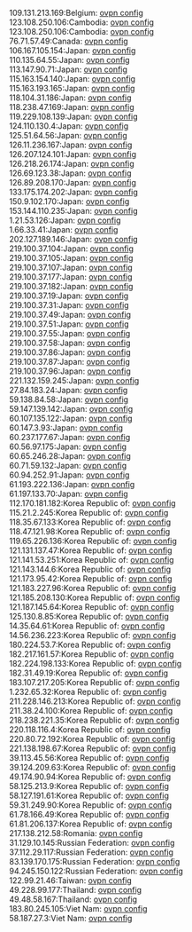 109.131.213.169:Belgium: [ovpn config](vpn/109_131_213_169.ovpn)  
123.108.250.106:Cambodia: [ovpn config](vpn/123_108_250_106.ovpn)  
123.108.250.106:Cambodia: [ovpn config](vpn/123_108_250_106.ovpn)  
76.71.57.49:Canada: [ovpn config](vpn/76_71_57_49.ovpn)  
106.167.105.154:Japan: [ovpn config](vpn/106_167_105_154.ovpn)  
110.135.64.55:Japan: [ovpn config](vpn/110_135_64_55.ovpn)  
113.147.90.71:Japan: [ovpn config](vpn/113_147_90_71.ovpn)  
115.163.154.140:Japan: [ovpn config](vpn/115_163_154_140.ovpn)  
115.163.193.165:Japan: [ovpn config](vpn/115_163_193_165.ovpn)  
118.104.31.186:Japan: [ovpn config](vpn/118_104_31_186.ovpn)  
118.238.47.169:Japan: [ovpn config](vpn/118_238_47_169.ovpn)  
119.229.108.139:Japan: [ovpn config](vpn/119_229_108_139.ovpn)  
124.110.130.4:Japan: [ovpn config](vpn/124_110_130_4.ovpn)  
125.51.64.56:Japan: [ovpn config](vpn/125_51_64_56.ovpn)  
126.11.236.167:Japan: [ovpn config](vpn/126_11_236_167.ovpn)  
126.207.124.101:Japan: [ovpn config](vpn/126_207_124_101.ovpn)  
126.218.26.174:Japan: [ovpn config](vpn/126_218_26_174.ovpn)  
126.69.123.38:Japan: [ovpn config](vpn/126_69_123_38.ovpn)  
126.89.208.170:Japan: [ovpn config](vpn/126_89_208_170.ovpn)  
133.175.174.202:Japan: [ovpn config](vpn/133_175_174_202.ovpn)  
150.9.102.170:Japan: [ovpn config](vpn/150_9_102_170.ovpn)  
153.144.110.235:Japan: [ovpn config](vpn/153_144_110_235.ovpn)  
1.21.53.126:Japan: [ovpn config](vpn/1_21_53_126.ovpn)  
1.66.33.41:Japan: [ovpn config](vpn/1_66_33_41.ovpn)  
202.127.189.146:Japan: [ovpn config](vpn/202_127_189_146.ovpn)  
219.100.37.104:Japan: [ovpn config](vpn/219_100_37_104.ovpn)  
219.100.37.105:Japan: [ovpn config](vpn/219_100_37_105.ovpn)  
219.100.37.107:Japan: [ovpn config](vpn/219_100_37_107.ovpn)  
219.100.37.177:Japan: [ovpn config](vpn/219_100_37_177.ovpn)  
219.100.37.182:Japan: [ovpn config](vpn/219_100_37_182.ovpn)  
219.100.37.19:Japan: [ovpn config](vpn/219_100_37_19.ovpn)  
219.100.37.31:Japan: [ovpn config](vpn/219_100_37_31.ovpn)  
219.100.37.49:Japan: [ovpn config](vpn/219_100_37_49.ovpn)  
219.100.37.51:Japan: [ovpn config](vpn/219_100_37_51.ovpn)  
219.100.37.55:Japan: [ovpn config](vpn/219_100_37_55.ovpn)  
219.100.37.58:Japan: [ovpn config](vpn/219_100_37_58.ovpn)  
219.100.37.86:Japan: [ovpn config](vpn/219_100_37_86.ovpn)  
219.100.37.87:Japan: [ovpn config](vpn/219_100_37_87.ovpn)  
219.100.37.96:Japan: [ovpn config](vpn/219_100_37_96.ovpn)  
221.132.159.245:Japan: [ovpn config](vpn/221_132_159_245.ovpn)  
27.84.183.24:Japan: [ovpn config](vpn/27_84_183_24.ovpn)  
59.138.84.58:Japan: [ovpn config](vpn/59_138_84_58.ovpn)  
59.147.139.142:Japan: [ovpn config](vpn/59_147_139_142.ovpn)  
60.107.135.122:Japan: [ovpn config](vpn/60_107_135_122.ovpn)  
60.147.3.93:Japan: [ovpn config](vpn/60_147_3_93.ovpn)  
60.237.177.67:Japan: [ovpn config](vpn/60_237_177_67.ovpn)  
60.56.97.175:Japan: [ovpn config](vpn/60_56_97_175.ovpn)  
60.65.246.28:Japan: [ovpn config](vpn/60_65_246_28.ovpn)  
60.71.59.132:Japan: [ovpn config](vpn/60_71_59_132.ovpn)  
60.94.252.91:Japan: [ovpn config](vpn/60_94_252_91.ovpn)  
61.193.222.136:Japan: [ovpn config](vpn/61_193_222_136.ovpn)  
61.197.133.70:Japan: [ovpn config](vpn/61_197_133_70.ovpn)  
112.170.181.182:Korea Republic of: [ovpn config](vpn/112_170_181_182.ovpn)  
115.21.2.245:Korea Republic of: [ovpn config](vpn/115_21_2_245.ovpn)  
118.35.67.133:Korea Republic of: [ovpn config](vpn/118_35_67_133.ovpn)  
118.47.121.98:Korea Republic of: [ovpn config](vpn/118_47_121_98.ovpn)  
119.65.226.136:Korea Republic of: [ovpn config](vpn/119_65_226_136.ovpn)  
121.131.137.47:Korea Republic of: [ovpn config](vpn/121_131_137_47.ovpn)  
121.141.53.251:Korea Republic of: [ovpn config](vpn/121_141_53_251.ovpn)  
121.143.144.6:Korea Republic of: [ovpn config](vpn/121_143_144_6.ovpn)  
121.173.95.42:Korea Republic of: [ovpn config](vpn/121_173_95_42.ovpn)  
121.183.227.96:Korea Republic of: [ovpn config](vpn/121_183_227_96.ovpn)  
121.185.208.130:Korea Republic of: [ovpn config](vpn/121_185_208_130.ovpn)  
121.187.145.64:Korea Republic of: [ovpn config](vpn/121_187_145_64.ovpn)  
125.130.8.85:Korea Republic of: [ovpn config](vpn/125_130_8_85.ovpn)  
14.35.64.61:Korea Republic of: [ovpn config](vpn/14_35_64_61.ovpn)  
14.56.236.223:Korea Republic of: [ovpn config](vpn/14_56_236_223.ovpn)  
180.224.53.7:Korea Republic of: [ovpn config](vpn/180_224_53_7.ovpn)  
182.217.161.57:Korea Republic of: [ovpn config](vpn/182_217_161_57.ovpn)  
182.224.198.133:Korea Republic of: [ovpn config](vpn/182_224_198_133.ovpn)  
182.31.49.19:Korea Republic of: [ovpn config](vpn/182_31_49_19.ovpn)  
183.107.217.205:Korea Republic of: [ovpn config](vpn/183_107_217_205.ovpn)  
1.232.65.32:Korea Republic of: [ovpn config](vpn/1_232_65_32.ovpn)  
211.228.146.213:Korea Republic of: [ovpn config](vpn/211_228_146_213.ovpn)  
211.38.24.100:Korea Republic of: [ovpn config](vpn/211_38_24_100.ovpn)  
218.238.221.35:Korea Republic of: [ovpn config](vpn/218_238_221_35.ovpn)  
220.118.116.4:Korea Republic of: [ovpn config](vpn/220_118_116_4.ovpn)  
220.80.72.192:Korea Republic of: [ovpn config](vpn/220_80_72_192.ovpn)  
221.138.198.67:Korea Republic of: [ovpn config](vpn/221_138_198_67.ovpn)  
39.113.45.56:Korea Republic of: [ovpn config](vpn/39_113_45_56.ovpn)  
39.124.209.63:Korea Republic of: [ovpn config](vpn/39_124_209_63.ovpn)  
49.174.90.94:Korea Republic of: [ovpn config](vpn/49_174_90_94.ovpn)  
58.125.213.9:Korea Republic of: [ovpn config](vpn/58_125_213_9.ovpn)  
58.127.191.61:Korea Republic of: [ovpn config](vpn/58_127_191_61.ovpn)  
59.31.249.90:Korea Republic of: [ovpn config](vpn/59_31_249_90.ovpn)  
61.78.166.49:Korea Republic of: [ovpn config](vpn/61_78_166_49.ovpn)  
61.81.206.137:Korea Republic of: [ovpn config](vpn/61_81_206_137.ovpn)  
217.138.212.58:Romania: [ovpn config](vpn/217_138_212_58.ovpn)  
31.129.10.145:Russian Federation: [ovpn config](vpn/31_129_10_145.ovpn)  
37.112.29.117:Russian Federation: [ovpn config](vpn/37_112_29_117.ovpn)  
83.139.170.175:Russian Federation: [ovpn config](vpn/83_139_170_175.ovpn)  
94.245.150.122:Russian Federation: [ovpn config](vpn/94_245_150_122.ovpn)  
122.99.21.46:Taiwan: [ovpn config](vpn/122_99_21_46.ovpn)  
49.228.99.177:Thailand: [ovpn config](vpn/49_228_99_177.ovpn)  
49.48.58.167:Thailand: [ovpn config](vpn/49_48_58_167.ovpn)  
183.80.245.105:Viet Nam: [ovpn config](vpn/183_80_245_105.ovpn)  
58.187.27.3:Viet Nam: [ovpn config](vpn/58_187_27_3.ovpn)  
